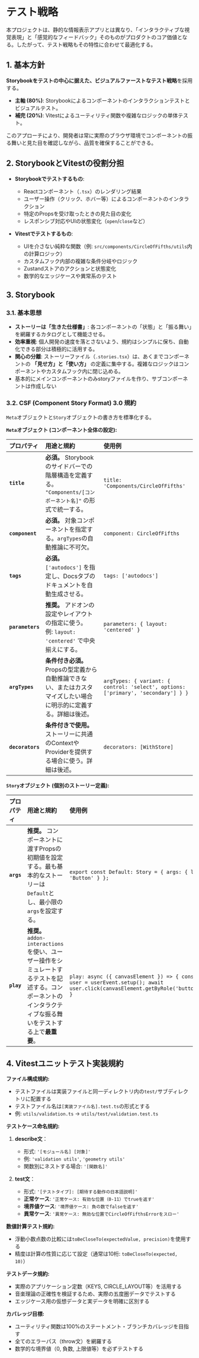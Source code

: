 # テスト戦略

本プロジェクトは、静的な情報表示アプリとは異なり、「インタラクティブな視覚表現」と「感覚的なフィードバック」そのものがプロダクトのコア価値となる。したがって、テスト戦略もその特性に合わせて最適化する。

## 1. 基本方針

**Storybookをテストの中心に据えた、ビジュアルファーストなテスト戦略**を採用する。

- **主軸 (80%)**: Storybookによるコンポーネントのインタラクションテストとビジュアルテスト。
- **補完 (20%)**: Vitestによるユーティリティ関数や複雑なロジックの単体テスト。

このアプローチにより、開発者は常に実際のブラウザ環境でコンポーネントの振る舞いと見た目を確認しながら、品質を確保することができる。

## 2. StorybookとVitestの役割分担

- **Storybookでテストするもの**:

  - Reactコンポーネント（`.tsx`）のレンダリング結果
  - ユーザー操作（クリック、ホバー等）によるコンポーネントのインタラクション
  - 特定のPropsを受け取ったときの見た目の変化
  - レスポンシブ対応やUIの状態変化（`open`/`close`など）

- **Vitestでテストするもの**:
  - UIを介さない純粋な関数（例: `src/components/CircleOfFifths/utils`内の計算ロジック）
  - カスタムフック内部の複雑な条件分岐やロジック
  - Zustandストアのアクションと状態変化
  - 数学的なエッジケースや異常系のテスト

## 3. Storybook

### 3.1. 基本思想

- **ストーリーは「生きた仕様書」**: 各コンポーネントの「状態」と「振る舞い」を網羅するカタログとして機能させる。
- **効率重視**: 個人開発の速度を落とさないよう、規約はシンプルに保ち、自動化できる部分は積極的に活用する。
- **関心の分離**: ストーリーファイル（`.stories.tsx`）は、あくまでコンポーネントの **「見せ方」と「使い方」** の定義に集中する。複雑なロジックはコンポーネントやカスタムフック内に閉じ込める。
- 基本的にメインコンポーネントのみstoryファイルを作り、サブコンポーネントは作成しない

### 3.2. CSF (Component Story Format) 3.0 規約

`Meta`オブジェクトと`Story`オブジェクトの書き方を標準化する。

**`Meta`オブジェクト (コンポーネント全体の設定):**

| プロパティ       | 用途と規約                                                                                                         | 使用例                                                                            |
| :--------------- | :----------------------------------------------------------------------------------------------------------------- | :-------------------------------------------------------------------------------- |
| **`title`**      | **必須。** Storybookのサイドバーでの階層構造を定義する。<br>`"Components/[コンポーネント名]"` の形式で統一する。   | `title: 'Components/CircleOfFifths'`                                              |
| **`component`**  | **必須。** 対象コンポーネントを指定する。`argTypes`の自動推論に不可欠。                                            | `component: CircleOfFifths`                                                       |
| **`tags`**       | **必須。** `['autodocs']` を指定し、Docsタブのドキュメントを自動生成させる。                                       | `tags: ['autodocs']`                                                              |
| **`parameters`** | **推奨。** アドオンの設定やレイアウトの指定に使う。<br>例: `layout: 'centered'` で中央揃えにする。                 | `parameters: { layout: 'centered' }`                                              |
| **`argTypes`**   | **条件付き必須。** Propsの型定義から自動推論できない、またはカスタマイズしたい場合に明示的に定義する。詳細は後述。 | `argTypes: { variant: { control: 'select', options: ['primary', 'secondary'] } }` |
| **`decorators`** | **条件付きで使用。** ストーリーに共通のContextやProviderを提供する場合に使う。詳細は後述。                         | `decorators: [WithStore]`                                                         |

**`Story`オブジェクト (個別のストーリー定義):**

| プロパティ | 用途と規約                                                                                                                                                    | 使用例                                                                                                                        |
| :--------- | :------------------------------------------------------------------------------------------------------------------------------------------------------------ | :---------------------------------------------------------------------------------------------------------------------------- |
| **`args`** | **推奨。** コンポーネントに渡すPropsの初期値を設定する。最も基本的なストーリーは`Default`とし、最小限の`args`を設定する。                                     | `export const Default: Story = { args: { label: 'Button' } };`                                                                |
| **`play`** | **推奨。** `addon-interactions`を使い、ユーザー操作をシミュレートするテストを記述する。コンポーネントのインタラクティブな振る舞いをテストする上で**最重要**。 | `play: async ({ canvasElement }) => { const user = userEvent.setup(); await user.click(canvasElement.getByRole('button')); }` |

## 4. Vitestユニットテスト実装規約

**ファイル構成規約:**

- テストファイルは実装ファイルと同一ディレクトリ内の`test/`サブディレクトリに配置する
- テストファイル名は`[実装ファイル名].test.ts`の形式とする
- 例: `utils/validation.ts` → `utils/test/validation.test.ts`

**テストケース命名規約:**

1. **describe文**：

   - 形式: `'[モジュール名] [対象]'`
   - 例: `'validation utils'`, `'geometry utils'`
   - 関数別にネストする場合: `'[関数名]'`

2. **test文**：
   - 形式: `'[テストタイプ]: [期待する動作の日本語説明]'`
   - **正常ケース**: `'正常ケース: 有効な位置（0-11）でtrueを返す'`
   - **境界値ケース**: `'境界値ケース: 負の数でfalseを返す'`
   - **異常ケース**: `'異常ケース: 無効な位置でCircleOfFifthsErrorをスロー'`

**数値計算テスト規約:**

- 浮動小数点数の比較には`toBeCloseTo(expectedValue, precision)`を使用する
- 精度は計算の性質に応じて設定（通常は10桁: `toBeCloseTo(expected, 10)`）

**テストデータ規約:**

- 実際のアプリケーション定数（KEYS, CIRCLE_LAYOUT等）を活用する
- 音楽理論の正確性を検証するため、実際の五度圏データでテストする
- エッジケース用の仮想データと実データを明確に区別する

**カバレッジ目標:**

- ユーティリティ関数は100%のステートメント・ブランチカバレッジを目指す
- 全てのエラーパス（throw文）を網羅する
- 数学的な境界値（0, 負数, 上限値等）を必ずテストする
